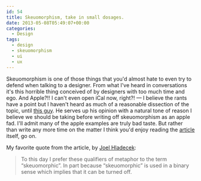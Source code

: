 ```yaml
---
id: 54
title: Skeuomorphism, take in small dosages.
date: 2013-05-08T05:49:07+00:00
categories:
  - Design
tags:
  - design
  - skeuomorphism
  - ui
  - ux
---
```

Skeuomorphism is one of those things that you'd almost hate to even try to defend when talking to a designer. From what I've heard in conversations it's this horrible thing conceived of by designers with too much time and ego. And Apple?!! I can't even open iCal now, right?! — I believe the rants have a point but I haven't heard as much of a reasonable dissection of the topic, until [this guy](http://theinteractivist.com/why-apples-interfaces-will-be-skeuomorphic-forever-and-why-yours-will-be-too/). He serves up his opinion with a natural tone of reason I believe we should be taking before writing off skeuomorphism as an apple fad. I'll admit many of the apple examples are truly bad taste. But rather than write any more time on the matter I think you'd enjoy reading the [article](http://theinteractivist.com/why-apples-interfaces-will-be-skeuomorphic-forever-and-why-yours-will-be-too/) itself, go on.

My favorite quote from the article, by [Joel Hladecek](http://theinteractivist.com/why-apples-interfaces-will-be-skeuomorphic-forever-and-why-yours-will-be-too/):

> To this day I prefer these qualifiers of metaphor to the term “skeuomorphic”. In part because “skeuomorphic” is used in a binary sense which implies that it can be turned off.